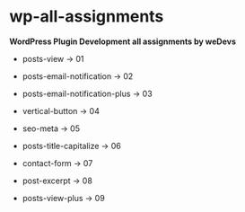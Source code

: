 # wp-all-assignments
<strong>WordPress Plugin Development all assignments by weDevs</strong>

* posts-view -> 01

* posts-email-notification -> 02

* posts-email-notification-plus -> 03

* vertical-button -> 04

* seo-meta -> 05

* posts-title-capitalize -> 06

* contact-form -> 07

* post-excerpt -> 08

* posts-view-plus -> 09
